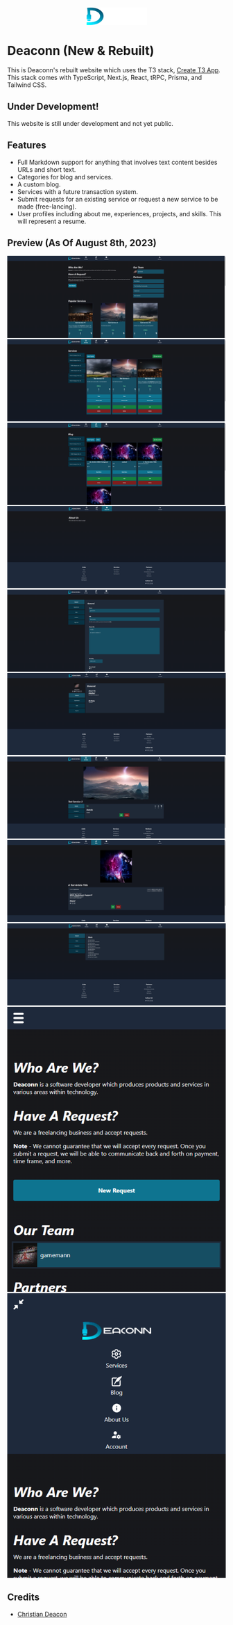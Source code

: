 <p align="center">
    <img width="139" height="40" src="./public/images/header_banner.png">
</p>

# Deaconn (New & Rebuilt)
This is Deaconn's rebuilt website which uses the T3 stack, [Create T3 App](https://create.t3.gg/). This stack comes with TypeScript, Next.js, React, tRPC, Prisma, and Tailwind CSS.

## Under Development!
This website is still under development and not yet public.

## Features
* Full Markdown support for anything that involves text content besides URLs and short text.
* Categories for blog and services.
* A custom blog.
* Services with a future transaction system.
* Submit requests for an existing service or request a new service to be made (free-lancing).
* User profiles including about me, experiences, projects, and skills. This will represent a resume.

## Preview (As Of August 8th, 2023)
![Preview 1](./preview/preview01.png)
![Preview 2](./preview/preview02.png)
![Preview 3](./preview/preview03.png)
![Preview 4](./preview/preview04.png)
![Preview 5](./preview/preview05.png)
![Preview 6](./preview/preview06.png)
![Preview 7](./preview/preview07.png)
![Preview 8](./preview/preview08.png)
![Preview 9](./preview/preview09.png)
![Preview 10](./preview/preview10.png)
![Preview 11](./preview/preview11.png)

## Credits
* [Christian Deacon](https://github.com/gamemann)